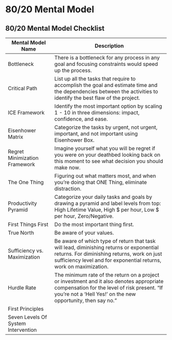 # 80/20 Mental Model

## 80/20 Mental Model Checklist


Mental Model Name | Description
-- | --
Bottleneck | There is a bottleneck for any process in any goal and focusing constraints would speed up the process.
Critical Path | List up all the tasks that require to accomplish the goal and estimate time and the dependencies between the activities to identify the best flaw of the project. 
ICE Framework | Identify the most important option by scaling 1 - 10 in three dimensions: impact, confidence, and ease.
Eisenhower Matrix | Categorize the tasks by urgent, not urgent, important, and not important using Eisenhower Box.
Regret Minimization Framework | Imagine yourself what you will be regret if you were on your deathbed looking back on this moment to see what decision you should make now.
The One Thing | Figuring out what matters most, and when you’re doing that ONE Thing, eliminate distraction.
Productivity Pyramid | Categorize your daily tasks and goals by drawing a pyramid and label levels from top: High Lifetime Value, High $ per hour, Low $ per hour, Zero/Negative.
First Things First | Do the most important thing first.
True North | Be aware of your values.
Sufficiency vs. Maximization | Be aware of which type of return that task will lead, diminishing returns or exponential returns. For diminishing returns, work on just sufficiency level and for exponential returns, work on maximization. 
Hurdle Rate | The minimum rate of the return on a project or investment and it also denotes appropriate compensation for the level of risk present. “If you’re not a ‘Hell Yes!’ on the new opportunity, then say no.”
First Principles | 
Seven Levels Of System Intervention | 


